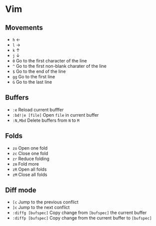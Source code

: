 # Vim

## Movements
- `h` ←
- `l` →
- `k` ↑
- `j` ↓
- `0` Go to the first character of the line
- `^` Go to the first non-blank charater of the line
- `$` Go to the end of the line
- `gg` Go to the first line
- `G` Go to the last line

## Buffers
- `:e` Reload current bufffer
- `:bd!|e [file]` Open `file` in current buffer
- `:N,Mbd` Delete buffers from `N` to `M`

## Folds
- `zo` Open one fold
- `zc` Close one fold
- `zr` Reduce folding
- `zm` Fold more
- `zR` Open all folds
- `zM` Close all folds

## Diff mode
- `[c` Jump to the previous conflict
- `]c` Jump to the next conflict
- `:diffg [bufspec]` Copy change from `[bufspec]` the current buffer
- `:diffp [bufspec]` Copy change from the current buffer to `[bufspec]`
